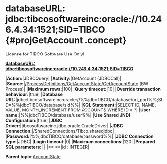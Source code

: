 # databaseURL: jdbc:tibcosoftwareinc:oracle://10.246.4.34:1521;SID=TIBCO {#projGetAccount .concept}

License for TIBCO Software Use Only!

**[databaseURL: jdbc:tibcosoftwareinc:oracle://10.246.4.34:1521;SID=TIBCO](../msgs/dest_Id94.md)**

|**Action:**|JDBCQuery|
|**Activity:**|GetAccount \(JDBCCall\)|
|**Source:**|[/ProcessDefinitions/GetAccountState/GetAccountState](../../../projects/AccountState/ProcessDefinitions/GetAccountState/GetAccountState.process.md) \(BW Process\)|
|**Maximum rows:**|100|
|**Query timeout:**|10|
|**Override transaction behaviour:**|true|
|**Database URL:**|jdbc:tibcosoftwareinc:oracle://%%jdbcTIBCO/database/url\_port%%;SID=%%jdbcTIBCO/database/sid%%|
|**SQL Statement:**|SELECT ID, NAME, VALUE, MONTH\_INCREMENT FROM ACCOUNTS WHERE ID = ?|
|**User name:**|%%jdbcTIBCO/database/user%%|
|**Use Shared JNDI Configuration:**|true|
|**JDBC Driver:**|tibcosoftwareinc.jdbc.oracle.OracleDriver|
|**JDBC Connection:**|/SharedConnections/Tibco.sharedjdbc|
|**Password:**|%%jdbcTIBCO/database/password%%|
|**JDBC Connection type:**|JDBC|
|**Login timeout:**|0|
|**Maximum connections:**|120|
|**Prepared SQL parameters:**| |
|** **|id : INTEGER|

**Parent topic:**[AccountState](../../../crossref/dest/projs/AccountState.md)

